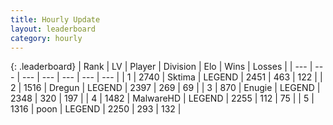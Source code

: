 ```yaml
---
title: Hourly Update
layout: leaderboard
category: hourly
---
```


{: .leaderboard}
| Rank | LV | Player | Division | Elo | Wins | Losses |
| --- | --- | --- | --- | --- | --- | --- |
| <span data-change="0">1</span> | 2740 | <span title="ID: 353063">Sktima</span> | LEGEND | <span data-change="0">2451</span> | <span data-change="0">463</span> | <span data-change="0">122</span> |
| <span data-change="0">2</span> | 1516 | <span title="ID: 337810">Dregun</span> | LEGEND | <span data-change="-6">2397</span> | <span data-change="4">269</span> | <span data-change="2">69</span> |
| <span data-change="0">3</span> | 870 | <span title="ID: 623502">Enugie</span> | LEGEND | <span data-change="21">2348</span> | <span data-change="4">320</span> | <span data-change="1">197</span> |
| <span data-change="0">4</span> | 1482 | <span title="ID: 261794">MalwareHD</span> | LEGEND | <span data-change="-4">2255</span> | <span data-change="1">112</span> | <span data-change="1">75</span> |
| <span data-change="0">5</span> | 1316 | <span title="ID: 540690">poon</span> | LEGEND | <span data-change="0">2250</span> | <span data-change="0">293</span> | <span data-change="0">132</span> |